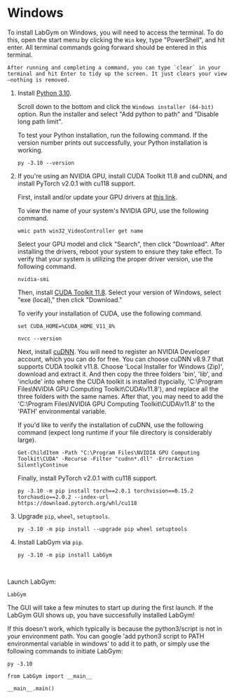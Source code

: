 # Windows

To install LabGym on Windows, you will need to access the terminal. To do this, open the start menu by clicking the `Win` key, type "PowerShell", and hit enter. All terminal commands going forward should be entered in this terminal.

```{tip}
After running and completing a command, you can type `clear` in your terminal and hit Enter to tidy up the screen. It just clears your view—nothing is removed.
```

1. Install [Python 3.10](https://www.python.org/downloads/release/python-31011/).
   
   Scroll down to the bottom and click the `Windows installer (64-bit)` option. Run the installer and select "Add python to path" and "Disable long path limit".

   To test your Python installation, run the following command. If the version number prints out successfully, your Python installation is working.

   ```pwsh-session
   py -3.10 --version
   ```

2. If you're using an NVIDIA GPU, install CUDA Toolkit 11.8 and cuDNN, and install PyTorch v2.0.1 with cu118 support.

   First, install and/or update your GPU drivers at [this link](https://www.nvidia.com/Download/index.aspx). 
   
   To view the name of your system's NVIDIA GPU, use the following command.

   ```pwsh-session
   wmic path win32_VideoController get name
   ```

   Select your GPU model and click "Search", then click "Download". After installing the drivers, reboot your system to ensure they take effect.
   To verify that your system is utilizing the proper driver version, use the following command.

   ```pwsh-session
   nvidia-smi
   ```

   Then, install [CUDA Toolkit 11.8](https://developer.nvidia.com/cuda-11-8-0-download-archive?target_os=Windows&target_arch=x86_64). Select your version of Windows, select "exe (local)," then click "Download."

   To verify your installation of CUDA, use the following command.

   ```pwsh-session
   set CUDA_HOME=%CUDA_HOME_V11_8%
   ```
   ```pwsh-session
   nvcc --version
   ```

   Next, install [cuDNN](https://developer.nvidia.com/rdp/cudnn-archive). You will need to register an NVIDIA Developer account, which you can do for free. You can choose cuDNN v8.9.7 that supports CUDA toolkit v11.8. Choose 'Local Installer for Windows (Zip)', download and extract it. And then copy the three folders 'bin', 'lib', and 'include' into where the CUDA toolkit is installed (typcially, 'C:\Program Files\NVIDIA GPU Computing Toolkit\CUDA\v11.8\'), and replace all the three folders with the same names. After that, you may need to add the 'C:\Program Files\NVIDIA GPU Computing Toolkit\CUDA\v11.8' to the 'PATH' environmental variable.


   If you'd like to verify the installation of cuDNN, use the following command (expect long runtime if your file directory is considerably large).

   ```pwsh-session
   Get-ChildItem -Path "C:\Program Files\NVIDIA GPU Computing Toolkit\CUDA" -Recurse -Filter "cudnn*.dll" -ErrorAction SilentlyContinue
   ```

   Finally, install PyTorch v2.0.1 with cu118 support.

   ```pwsh-session
   py -3.10 -m pip install torch==2.0.1 torchvision==0.15.2 torchaudio==2.0.2 --index-url https://download.pytorch.org/whl/cu118
   ```

4. Upgrade `pip`, `wheel`, `setuptools`.
   
   ```pwsh-session
   py -3.10 -m pip install --upgrade pip wheel setuptools
   ```

5. Install LabGym via `pip`.
   
   ```pwsh-session
   py -3.10 -m pip install LabGym
   ```

&nbsp;

Launch LabGym:

   ```pwsh-session
   LabGym
   ```
   
   The GUI will take a few minutes to start up during the first launch. If the LabGym GUI shows up, you have successfully installed LabGym!

   If this doesn't work, which typically is because the python3/script is not in your environment path. You can google 'add python3 script to PATH environmental variable in windows' to add it to path, or simply use the following commands to initiate LabGym:

   ```pwsh-session
   py -3.10
   ```
   ```pwsh-session
   from LabGym import __main__
   ```
   ```pwsh-session
   __main__.main()
   ```

